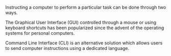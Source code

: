 

Instructing a computer to perform a particular task can be done through two ways.

The Graphical User Interface (GUI) controlled through a mouse or using keyboard shortcuts has been popularized since the advent of the operating systems for personal computers. 

Command Line Interface (CLI) is an alternative solution which allows users to send computer instructions using a dedicated language.

